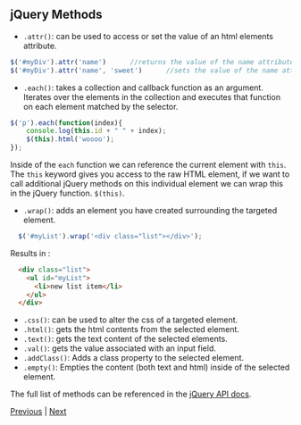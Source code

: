 ## jQuery Methods

* `.attr()`: can be used to access or set the value of an html elements attribute.
```javascript
$('#myDiv').attr('name')      //returns the value of the name attribute on the HTML element
$('#myDiv').attr('name', 'sweet')      //sets the value of the name attribute on the HTML element
```

* `.each()`: takes a collection and callback function as an argument. Iterates over the elements in the collection and executes that function on each element matched by the selector.
```javascript
$('p').each(function(index){
    console.log(this.id + " " + index);
    $(this).html('woooo');
});
```
Inside of the `each` function we can reference the current element with `this`. The `this` keyword gives you access to the raw HTML element, if we want to call additional jQuery methods on this individual element we can wrap this in the jQuery function. `$(this)`.

* `.wrap()`: adds an element you have created surrounding the targeted element.
```javascript
  $('#myList').wrap('<div class="list"></div>');
```
Results in :
```html
  <div class="list">
    <ul id="myList">
      <li>new list item</li>
    </ul>
  </div>
```

* `.css()`: can be used to alter the css of a targeted element.
* `.html()`: gets the html contents from the selected element.
* `.text()`: gets the text content of the selected elements.
* `.val()`: gets the value associated with an input field.
* `.addClass()`: Adds a class property to the selected element.
* `.empty()`: Empties the content (both text and html) inside of the selected element.

The full list of methods can be referenced in the [jQuery API docs][jQueryDocs].


[Previous](dynamicallyRemoveElements.md) | [Next](form.md)


[jQueryDocs]:https://api.jquery.com/
